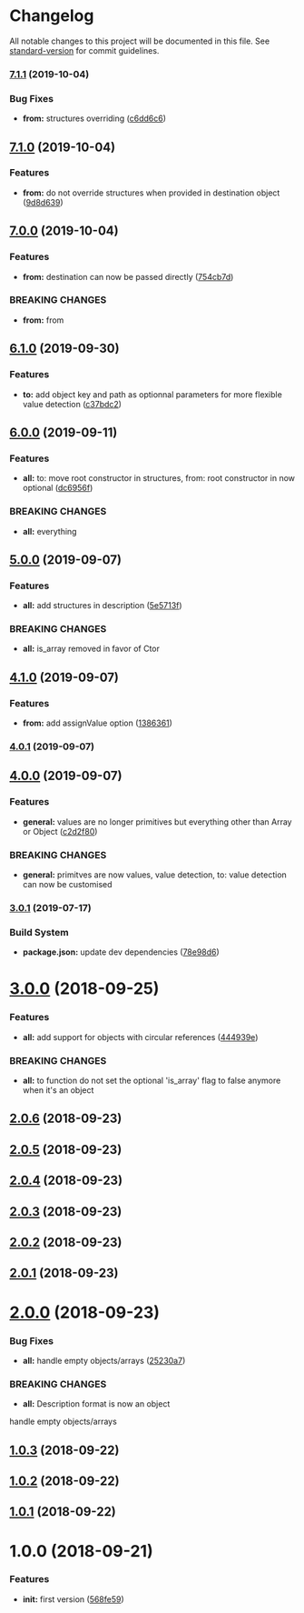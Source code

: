 # Changelog

All notable changes to this project will be documented in this file. See [standard-version](https://github.com/conventional-changelog/standard-version) for commit guidelines.

### [7.1.1](https://github.com/ezylean/object-description/compare/v7.1.0...v7.1.1) (2019-10-04)


### Bug Fixes

* **from:** structures overriding ([c6dd6c6](https://github.com/ezylean/object-description/commit/c6dd6c6))



## [7.1.0](https://github.com/ezylean/object-description/compare/v7.0.0...v7.1.0) (2019-10-04)


### Features

* **from:** do not override structures when provided in destination object ([9d8d639](https://github.com/ezylean/object-description/commit/9d8d639))



## [7.0.0](https://github.com/ezylean/object-description/compare/v6.1.0...v7.0.0) (2019-10-04)


### Features

* **from:** destination can now be passed directly ([754cb7d](https://github.com/ezylean/object-description/commit/754cb7d))


### BREAKING CHANGES

* **from:** from



## [6.1.0](https://github.com/ezylean/object-description/compare/v6.0.0...v6.1.0) (2019-09-30)


### Features

* **to:** add object key and path as optionnal parameters for more flexible value detection ([c37bdc2](https://github.com/ezylean/object-description/commit/c37bdc2))



## [6.0.0](https://github.com/ezylean/object-description/compare/v5.0.0...v6.0.0) (2019-09-11)


### Features

* **all:** to: move root constructor in structures, from: root constructor in now optional ([dc6956f](https://github.com/ezylean/object-description/commit/dc6956f))


### BREAKING CHANGES

* **all:** everything



## [5.0.0](https://github.com/ezylean/object-description/compare/v4.1.0...v5.0.0) (2019-09-07)


### Features

* **all:** add structures in description ([5e5713f](https://github.com/ezylean/object-description/commit/5e5713f))


### BREAKING CHANGES

* **all:** is_array removed in favor of Ctor



## [4.1.0](https://github.com/ezylean/object-description/compare/v4.0.1...v4.1.0) (2019-09-07)


### Features

* **from:** add assignValue option ([1386361](https://github.com/ezylean/object-description/commit/1386361))



### [4.0.1](https://github.com/ezylean/object-description/compare/v4.0.0...v4.0.1) (2019-09-07)



## [4.0.0](https://github.com/ezylean/object-description/compare/v3.0.1...v4.0.0) (2019-09-07)


### Features

* **general:** values are no longer primitives but everything other than Array or Object ([c2d2f80](https://github.com/ezylean/object-description/commit/c2d2f80))


### BREAKING CHANGES

* **general:** primitves are now values, value detection, to: value detection can now be
customised



### [3.0.1](https://github.com/ezylean/object-description/compare/v3.0.0...v3.0.1) (2019-07-17)


### Build System

* **package.json:** update dev dependencies ([78e98d6](https://github.com/ezylean/object-description/commit/78e98d6))



<a name="3.0.0"></a>
# [3.0.0](https://github.com/ezylean/object-description/compare/v2.0.6...v3.0.0) (2018-09-25)


### Features

* **all:** add support for objects with circular references ([444939e](https://github.com/ezylean/object-description/commit/444939e))


### BREAKING CHANGES

* **all:** to function do not set the optional 'is_array' flag to false anymore when it's an
object



<a name="2.0.6"></a>
## [2.0.6](https://github.com/ezylean/object-description/compare/v2.0.5...v2.0.6) (2018-09-23)



<a name="2.0.5"></a>
## [2.0.5](https://github.com/ezylean/object-description/compare/v2.0.4...v2.0.5) (2018-09-23)



<a name="2.0.4"></a>
## [2.0.4](https://github.com/ezylean/object-description/compare/v2.0.3...v2.0.4) (2018-09-23)



<a name="2.0.3"></a>
## [2.0.3](https://github.com/ezylean/object-description/compare/v2.0.2...v2.0.3) (2018-09-23)



<a name="2.0.2"></a>
## [2.0.2](https://github.com/ezylean/object-description/compare/v2.0.1...v2.0.2) (2018-09-23)



<a name="2.0.1"></a>
## [2.0.1](https://github.com/ezylean/object-description/compare/v2.0.0...v2.0.1) (2018-09-23)



<a name="2.0.0"></a>
# [2.0.0](https://github.com/ezylean/object-description/compare/v1.0.3...v2.0.0) (2018-09-23)


### Bug Fixes

* **all:** handle empty objects/arrays ([25230a7](https://github.com/ezylean/object-description/commit/25230a7))


### BREAKING CHANGES

* **all:** Description format is now an object

handle empty objects/arrays



<a name="1.0.3"></a>
## [1.0.3](https://github.com/ezylean/object-description/compare/v1.0.2...v1.0.3) (2018-09-22)



<a name="1.0.2"></a>
## [1.0.2](https://github.com/ezylean/object-description/compare/v1.0.1...v1.0.2) (2018-09-22)



<a name="1.0.1"></a>
## [1.0.1](https://github.com/ezylean/object-description/compare/v1.0.0...v1.0.1) (2018-09-22)



<a name="1.0.0"></a>
# 1.0.0 (2018-09-21)


### Features

* **init:** first version ([568fe59](https://github.com/ezylean/object-description/commit/568fe59))

